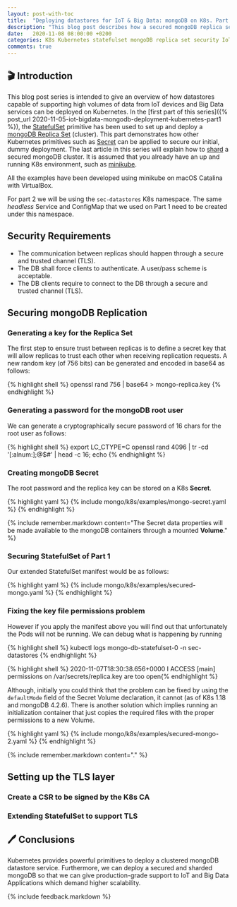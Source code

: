 ```yaml
---
layout: post-with-toc
title:  "Deploying datastores for IoT & Big Data: mongoDB on K8s. Part 2"
description: "This blog post describes how a secured mongoDB replica set can be deployed on Kubernetes"
date:   2020-11-08 08:00:00 +0200
categories: K8s Kubernetes statefulset mongoDB replica set security IoT Big Data TLS cloud native computing
comments: true 
---
```


## 🎬 Introduction

This blog post series is intended to give an overview of how datastores capable of supporting high volumes of data from IoT devices and Big Data services can be deployed on Kubernetes. In the [first part of this series]({% post_url 2020-11-05-iot-bigdata-mongodb-deployment-kubernetes-part1 %}), the [StatefulSet](https://kubernetes.io/docs/concepts/workloads/controllers/statefulset/) primitive has been used to set up and deploy a [mongoDB Replica Set](https://docs.mongodb.com/manual/replication/) (cluster). This part demonstrates how other Kubernetes primitives such as [Secret](https://kubernetes.io/docs/concepts/configuration/secret/) can be applied to secure our initial, dummy deployment. The last article in this series will explain how to [shard](https://docs.mongodb.com/manual/sharding/) a secured mongoDB cluster. It is assumed that you already have an up and running K8s environment, such as [minikube](https://minikube.sigs.k8s.io/docs/start/). 

All the examples have been developed using minikube on macOS Catalina with VirtualBox. 

For part 2 we will be using the `sec-datastores` K8s namespace. The same *headless* Service and ConfigMap that we used on Part 1 need to be created under this namespace. 

## Security Requirements

* The communication between replicas should happen through a secure and trusted channel (TLS).
* The DB shall force clients to authenticate. A user/pass scheme is acceptable.
* The DB clients require to connect to the DB through a secure and trusted channel (TLS). 

## Securing mongoDB Replication

### Generating a key for the Replica Set

The first step to ensure trust between replicas is to define a secret key that will allow replicas to trust each other when receiving replication requests. A new random key (of 756 bits) can be generated and encoded in base64 as follows: 

{% highlight shell %}
openssl rand 756 | base64 > mongo-replica.key
{% endhighlight %}

### Generating a password for the mongoDB root user

We can generate a cryptographically secure password of 16 chars for the root user as follows:

{% highlight shell %}
export LC_CTYPE=C
openssl rand 4096 | tr -cd '[:alnum:];@$#' | head -c 16; echo
{% endhighlight %}

### Creating mongoDB Secret

The root password and the replica key can be stored on a K8s **Secret**. 

{% highlight yaml %}
{% include mongo/k8s/examples/mongo-secret.yaml %}
{% endhighlight %}

{% include remember.markdown content="The Secret data properties will be made available to the mongoDB containers through a mounted **Volume**." %}  

### Securing StatefulSet of Part 1

Our extended StatefulSet manifest would be as follows:

{% highlight yaml %}
{% include mongo/k8s/examples/secured-mongo.yaml %}
{% endhighlight %}

### Fixing the key file permissions problem

However if you apply the manifest above you will find out that unfortunately the Pods will not be running. We can debug what is happening by running

{% highlight shell %}
kubectl logs mongo-db-statefulset-0 -n sec-datastores
{% endhighlight %}

{% highlight shell %}
2020-11-07T18:30:38.656+0000 I  ACCESS   [main] permissions on /var/secrets/replica.key are too open{% endhighlight %}

Although, initially you could think that the problem can be fixed by using the `defaultMode` field of the Secret Volume declaration, it cannot (as of K8s 1.18 and mongoDB 4.2.6). There is another solution which implies running an initialization container that just copies the required files with the proper permissions to a new Volume. 

{% highlight yaml %}
{% include mongo/k8s/examples/secured-mongo-2.yaml %}
{% endhighlight %}

{% include remember.markdown content="." %}

## Setting up the TLS layer


### Create a CSR to be signed by the K8s CA


### Extending StatefulSet to support TLS


## 🖊️ Conclusions

Kubernetes provides powerful primitives to deploy a clustered mongoDB datastore service. Furthermore, we can deploy a secured and sharded mongoDB so that we can give production-grade support to IoT and Big Data Applications which demand higher scalability. 

{% include feedback.markdown %}
